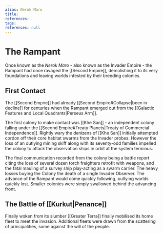 ```yaml
---
alias: Nerok Maro
title:
references: 
tags:
references: null
---
```


# The Rampant 

Once known as the *Nerok Maro* - also known as the Invader Empire - the Rampant had once ravaged the [[Second Empire]], demolishing it to its very foundations and leaving worlds infested by their breeding colonies. 

## First Contact 

The [[Second Empire]] had already [[Second Empire#Collapse|been in decline]] for centuries when the Rampant emerged out from the [[Galactic Features and Local Quadrants|Perseus Arm]]. 

The first colony to make contact was [[Khe San]] - an independent colony falling under the [[Second Empire#Treaty Planets|Treaty of Commercial Independence]]. Rightly wary the denizens of [[Khe San]] initially attempted cordon off their core habitat swarms from the Invader probes. However the loss of an outlying mining skiff along with its seventy-odd families impelled the colony to attack the observation ships in orbit at the system terminus. 

The final communication recorded from the colony being a battle report citing the loss of several dozen torch freighters retrofit with weapons, and the fatal mauling of a survey ship play-acting as a swarm carrier. The heavy losses buying the Colony the death of a single Invader Observer. The advance of the Rampant would come quickly following, outlying worlds quickly lost. Smaller colonies were simply swallowed behind the advancing front.

## The Battle of [[Kurkut|Penance]]

Finally woken from its slumber [[Greater Terra]] finally mobilised its home fleet to meet the invasion. Additional fleets were drawn from the scattering of principalities, some against the will of the people.
